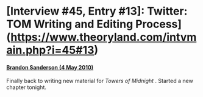 # [Interview #45, Entry #13]: Twitter: TOM Writing and Editing Process](https://www.theoryland.com/intvmain.php?i=45#13)

#### [Brandon Sanderson (4 May 2010)](http://twitter.com/BrandonSandrson/status/13352676421)

Finally back to writing new material for
*Towers of Midnight*
. Started a new chapter tonight.

